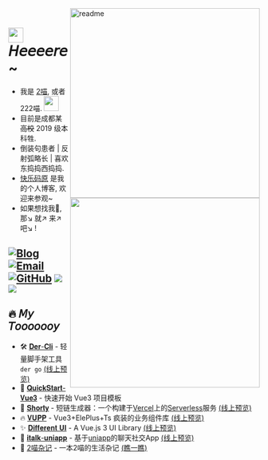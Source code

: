 <img align="right" width="380px" alt='readme' src="https://github-readme-stats.vercel.app/api?username=yesmore&show_icons=true&theme=radical" /> 

<a href="#"><img width="380px" align="right" src='https://github-readme-stats.vercel.app/api/top-langs/?username=yesmore&layout=compact&hide=html'/></a>
<!-- <img align="right" width="380px" src="https://count.getloli.com/get/@yesmore?theme=rule34" alt="visit" /> -->

# <img width='30' src='https://cdn.jsdelivr.net/gh/yesmore/img/img/pop_cat.gif'/> 𝘏𝘦𝘦𝘦𝘦𝘳𝘦 ~ 

- 我是 [2喵](https://yesmore.cc), 或者222喵. <img width='30' src='https://emojis.slackmojis.com/emojis/images/1623215441/44110/cat_pls.gif?1623215441'>
- 目前是成都某~~高校~~ 2019 级本科牲.
- 倒装句患者 | 反射弧略长 | 喜欢东捣捣西捣捣.
- [快乐码原](https://yesmore.cc) 是我的个人博客, 欢迎来参观~
- 如果想找我🤺, 那↘ 就↗ 来↗ 吧↘ !

## [![Blog](https://img.shields.io/badge/-https://yesmore.cc-0e83cd?style=flat-square&logo=Blogger&logoColor=fff)](https://yesmore.cc) [![Email](https://img.shields.io/badge/-3224266014@qq.com-911318?style=flat-square&logo=Mail.RU&logoColor=white&labelColor=c14438)](mailto:3224266014_at_qq.com) [![GitHub](https://img.shields.io/badge/dynamic/json?logo=github&label=GitHub+Followers&labelColor=282c34&style=flat-square&color=181717&query=%24.data.totalSubs&url=https%3A%2F%2Fapi.spencerwoo.com%2Fsubstats%2F%3Fsource%3Dgithub%26queryKey%3Dyesmore&longCache=true)](https://github.com/yesmore) <a href='https://gitter.im/yesmore/yesmoreforchat'><img src='https://badges.gitter.im/yesmore/yesmoreforchat.svg'/></a> <img src="https://visitor-badge.glitch.me/badge?page_id=yesmore.yesmore" /> 

 ## 🔥 𝘔𝘺 𝘛𝘰𝘰𝘰𝘰𝘰𝘰𝘺

- 🛠️ <a href='https://github.com/der-cli/cli' target='_blank'>𝐃𝐞𝐫-𝐂𝐥𝐢</a> - 轻量脚手架工具 `der go` [(线上预览)](https://der-cli.vercel.app/)
- 🚀 <a href='https://github.com/yesmore/QuickStart-Vue3' target='_blank'>𝐐𝐮𝐢𝐜𝐤𝐒𝐭𝐚𝐫𝐭-𝐕𝐮𝐞𝟑</a> - 快速开始 Vue3 项目模板
- :link: [𝐒𝐡𝐨𝐫𝐭𝐲](https://github.com/yesmore/shorty) - 短链生成器：一个构建于[Vercel]()上的[Serverless]()服务 [(线上预览)](https://nb.js.cn/)
- 🔥 [𝐕𝐔𝐏𝐏](https://github.com/yesmore/vupp) - Vue3+ElePlus+Ts 疯装的业务组件库 [(线上预览)](https://vupp.vercel.app/)
- ✨ [𝐃𝐢𝐟𝐟𝐞𝐫𝐞𝐧𝐭 𝐔𝐈](https://github.com/yesmore/different-ui) - A Vue.js 3 UI Library [(线上预览)](https://yesmore.cc/Different-UI/)
- 💁 [𝐢𝐭𝐚𝐥𝐤-𝐮𝐧𝐢𝐚𝐩𝐩](https://github.com/yesmore/italk-uniapp) - 基于[uniapp]()的聊天社交App [(线上预览)](http://italk.auao.top)
- :orange_book: [2喵杂记](https://yesmore.cc/cn/Diary) - 一本2喵的生活杂记 [(瞧一瞧)](https://yesmore.cc/cn/Diary/)

<!-- <img src='https://activity-graph.herokuapp.com/graph?username=yesmore&theme=minimal'/>  -->

